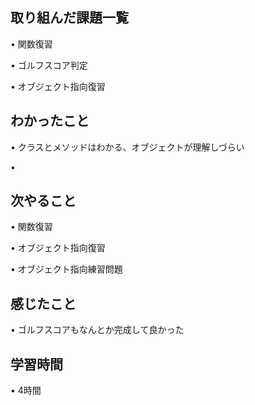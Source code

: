 ## 取り組んだ課題一覧
• 関数復習

• ゴルフスコア判定

• オブジェクト指向復習

## わかったこと
• クラスとメソッドはわかる、オブジェクトが理解しづらい

• 


## 次やること
• 関数復習


• オブジェクト指向復習


• オブジェクト指向練習問題

## 感じたこと
• ゴルフスコアもなんとか完成して良かった


## 学習時間
• 4時間